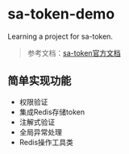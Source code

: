 # sa-token-demo
Learning a project for sa-token.
> 参考文档：[sa-token官方文档](http://sa-token.dev33.cn/doc/index.html#/)
## 简单实现功能
- 权限验证
- 集成Redis存储token
- 注解式验证
- 全局异常处理
- Redis操作工具类


